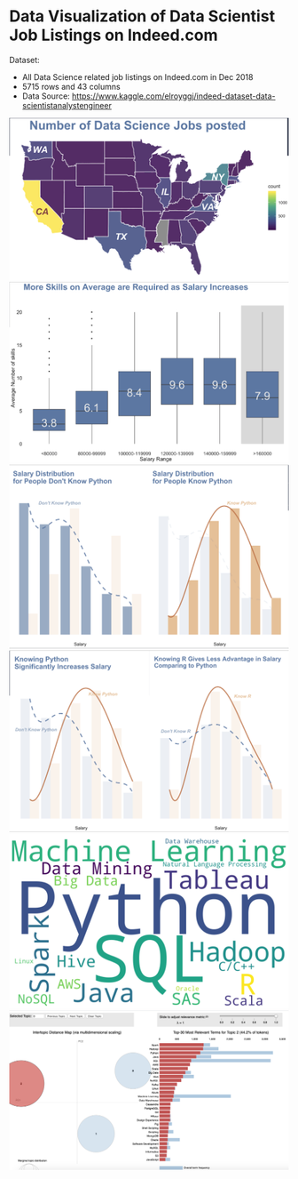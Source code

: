 # Data Visualization of Data Scientist Job Listings on Indeed.com 

Dataset: 
- All Data Science related job listings on Indeed.com in Dec 2018
- 5715 rows and 43 columns
- Data Source: https://www.kaggle.com/elroyggj/indeed-dataset-data-scientistanalystengineer

![](images/geo_dist.png)
![](images/ave_num_skills.png)
![](images/know_python.png)
![](images/py_vs_r.png)
![](images/skills_wordcloud.png)
![](images/topic_modelling.png)
